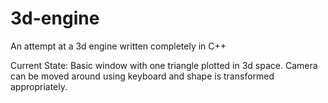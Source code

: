 # 3d-engine
An attempt at a 3d engine written completely in C++

Current State:
Basic window with one triangle plotted in 3d space. Camera can be moved around using keyboard and shape is transformed appropriately.

